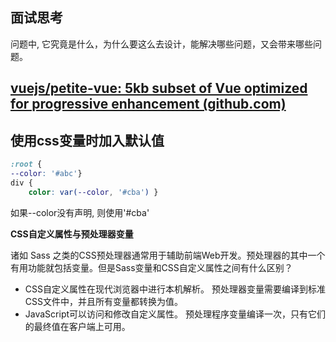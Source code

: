 ## 面试思考

问题中, 它究竟是什么，为什么要这么去设计，能解决哪些问题，又会带来哪些问题。



## [vuejs/petite-vue: 5kb subset of Vue optimized for progressive enhancement (github.com)](https://github.com/vuejs/petite-vue)





## 使用css变量时加入默认值

```css
:root {
--color: '#abc'}
div {
    color: var(--color, '#cba') }

```

如果--color没有声明, 则使用'#cba'



**CSS自定义属性与预处理器变量**

诸如 Sass 之类的CSS预处理器通常用于辅助前端Web开发。预处理器的其中一个有用功能就包括变量。但是Sass变量和CSS自定义属性之间有什么区别？

- CSS自定义属性在现代浏览器中进行本机解析。 预处理器变量需要编译到标准CSS文件中，并且所有变量都转换为值。
- JavaScript可以访问和修改自定义属性。 预处理程序变量编译一次，只有它们的最终值在客户端上可用。